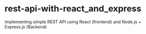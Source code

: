 # rest-api-with-react_and_express
Implementing simple REST API using React (frontend) and Node.js + Express.js (Backend)
